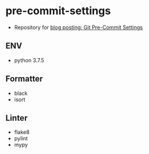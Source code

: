 # pre-commit-settings

- Repository for [blog posting: Git Pre-Commit Settings](<https://enfow.github.io/development/environment-settings/2020/11/14/pre_commit_settings/>)

## ENV

- python 3.7.5

## Formatter

- black
- isort

## Linter

- flake8
- pylint
- mypy
